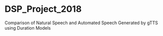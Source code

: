 # DSP_Project_2018

Comparison of Natural Speech and Automated Speech Generated by gTTS using Duration Models
